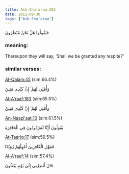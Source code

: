 ```yaml
---
title: Ash-Shu'araa:203
date: 2011-09-30
tags: ["Ash-Shu'araa"]
---
```

فَيَقُولُوا هَلْ نَحْنُ مُنْظَرُونَ
### meaning: 
Thereupon they will say, ‘Shall we be granted any respite?’
### similar verses: 

[Al-Qalam:45](/68/45) (sim:66.4%)

وَأُمْلِي لَهُمْ ۚ إِنَّ كَيْدِي مَتِينٌ

[Al-A'raaf:183](/7/183) (sim:65.5%)

وَأُمْلِي لَهُمْ ۚ إِنَّ كَيْدِي مَتِينٌ

[An-Naazi'aat:10](/79/10) (sim:61.5%)

يَقُولُونَ أَإِنَّا لَمَرْدُودُونَ فِي الْحَافِرَةِ

[At-Taariq:17](/86/17) (sim:59.5%)

فَمَهِّلِ الْكَافِرِينَ أَمْهِلْهُمْ رُوَيْدًا

[Al-A'raaf:14](/7/14) (sim:57.4%)

قَالَ أَنْظِرْنِي إِلَىٰ يَوْمِ يُبْعَثُونَ
